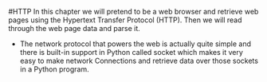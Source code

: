 #HTTP
In this chapter we will pretend to be a web browser and retrieve web pages using the Hypertext Transfer Protocol (HTTP). Then we will read through the web page data and parse it.

- The network protocol that powers the web is actually quite simple and there is built-in support in Python called socket which makes it very easy to make network
Connections and retrieve data over those sockets in a Python program.